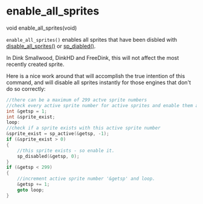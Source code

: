 # enable_all_sprites

<Prototype>void enable_all_sprites(void)</Prototype>

`enable_all_sprites()` enables all sprites that have been disbled with [disable_all_sprites()](./disable-all-sprites.md) or [sp_diabled()](./sp-disabled.md). 

<VersionInfo dink="all" freedink="all">
In Dink Smallwood, DinkHD and FreeDink, this will not affect the most recently created sprite.
</VersionInfo>

Here is a nice work around that will accomplish the true intention of this command, and will disable all sprites instantly for those engines that don't do so correctly:

```c
//there can be a maximum of 299 actve sprite numbers
//check every active sprite number for active sprites and enable them all
int &getsp = 1;
int &sprite_exist;
loop:
//check if a sprite exists with this active sprite number
&sprite_exist = sp_active(&getsp, -1);
if (&sprite_exist > 0)
{
    //this sprite exists - so enable it.
    sp_disabled(&getsp, 0);
}
if (&getsp < 299)
{
    //increment active sprite number '&getsp' and loop.
    &getsp += 1;
    goto loop;
}
```

